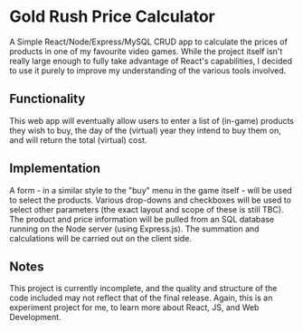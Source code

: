 # Gold Rush Price Calculator
A Simple React/Node/Express/MySQL CRUD app to calculate the prices of products in one of my favourite video games.
While the project itself isn't really large enough to fully take advantage of React's capabilities, I decided to use it purely to improve my understanding of the various
tools involved.
## Functionality
This web app will eventually allow users to enter a list of (in-game) products they wish to buy, the day of the (virtual) year they intend to buy them on, and will return the total (virtual) cost.
## Implementation
A form - in a similar style to the "buy" menu in the game itself - will be used to select the products. Various drop-downs and checkboxes will be used to select other parameters (the exact layout and scope of these is still TBC). The product and price information will be pulled from an SQL database running on the Node server (using Express.js). The summation and calculations will be carried out on the client side.

## Notes
This project is currently incomplete, and the quality and structure of the code included may not reflect that of the final release. Again, this is an experiment project for me, to learn more about React, JS, and Web Development.
